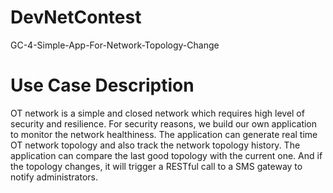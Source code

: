 # DevNetContest
GC-4-Simple-App-For-Network-Topology-Change

# Use Case Description
OT network is a simple and closed network which requires high level of security and resilience. For security reasons, we build our own application to monitor the network healthiness. The application can generate real time OT network topology and also track the network topology history. The application can compare the last good topology with the current one. And if the topology changes, it will trigger a RESTful call to a SMS gateway to notify administrators.
